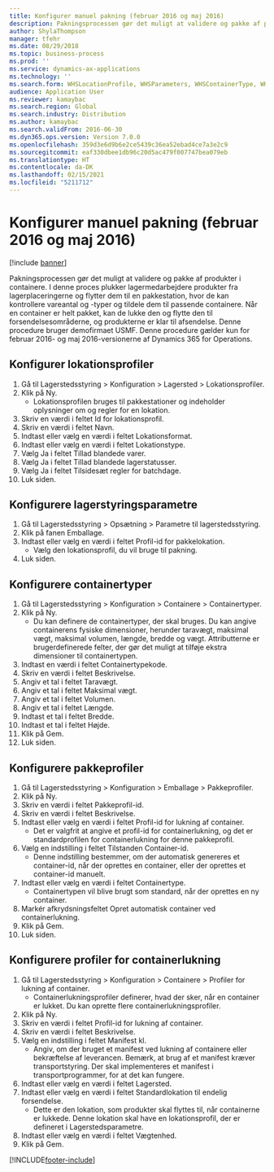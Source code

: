 ```yaml
---
title: Konfigurer manuel pakning (februar 2016 og maj 2016)
description: Pakningsprocessen gør det muligt at validere og pakke af produkter i containere.
author: ShylaThompson
manager: tfehr
ms.date: 08/29/2018
ms.topic: business-process
ms.prod: ''
ms.service: dynamics-ax-applications
ms.technology: ''
ms.search.form: WHSLocationProfile, WHSParameters, WHSContainerType, WHSPackProfile, WHSCloseContainerProfile, InventLocationIdLookup, UnitOfMeasureLookup
audience: Application User
ms.reviewer: kamaybac
ms.search.region: Global
ms.search.industry: Distribution
ms.author: kamaybac
ms.search.validFrom: 2016-06-30
ms.dyn365.ops.version: Version 7.0.0
ms.openlocfilehash: 359d3e6d9b6e2ce5439c36ea52ebad4ce7a3e2c9
ms.sourcegitcommit: eaf330dbee1db96c20d5ac479f007747bea079eb
ms.translationtype: HT
ms.contentlocale: da-DK
ms.lasthandoff: 02/15/2021
ms.locfileid: "5211712"
---
```

# <a name="set-up-manual-packing-february-2016--may-2016"></a>Konfigurer manuel pakning (februar 2016 og maj 2016)

[!include [banner](../../includes/banner.md)]

Pakningsprocessen gør det muligt at validere og pakke af produkter i containere. I denne proces plukker lagermedarbejdere produkter fra lagerplaceringerne og flytter dem til en pakkestation, hvor de kan kontrollere vareantal og -typer og tildele dem til passende containere. Når en container er helt pakket, kan de lukke den og flytte den til forsendelsesområderne, og produkterne er klar til afsendelse. Denne procedure bruger demofirmaet USMF. Denne procedure gælder kun for februar 2016- og maj 2016-versionerne af Dynamics 365 for Operations.


## <a name="set-up-location-profiles"></a>Konfigurer lokationsprofiler
1. Gå til Lagerstedsstyring > Konfiguration > Lagersted > Lokationsprofiler.
2. Klik på Ny.
    * Lokationsprofilen bruges til pakkestationer og indeholder oplysninger om og regler for en lokation.  
3. Skriv en værdi i feltet Id for lokationsprofil.
4. Skriv en værdi i feltet Navn.
5. Indtast eller vælg en værdi i feltet Lokationsformat.
6. Indtast eller vælg en værdi i feltet Lokationstype.
7. Vælg Ja i feltet Tillad blandede varer.
8. Vælg Ja i feltet Tillad blandede lagerstatusser.
9. Vælg Ja i feltet Tilsidesæt regler for batchdage.
10. Luk siden.

## <a name="set-up-warehouse-management-parameters"></a>Konfigurere lagerstyringsparametre 
1. Gå til Lagerstedsstyring > Opsætning > Parametre til lagerstedsstyring.
2. Klik på fanen Emballage.
3. Indtast eller vælg en værdi i feltet Profil-id for pakkelokation.
    * Vælg den lokationsprofil, du vil bruge til pakning.  
4. Luk siden.

## <a name="set-up-container-types"></a>Konfigurere containertyper
1. Gå til Lagerstedsstyring > Konfiguration > Containere > Containertyper.
2. Klik på Ny.
    * Du kan definere de containertyper, der skal bruges. Du kan angive containerens fysiske dimensioner, herunder taravægt, maksimal vægt, maksimal volumen, længde, bredde og vægt.  Attributterne er brugerdefinerede felter, der gør det muligt at tilføje ekstra dimensioner til containertypen.     
3. Indtast en værdi i feltet Containertypekode.
4. Skriv en værdi i feltet Beskrivelse.
5. Angiv et tal i feltet Taravægt.
6. Angiv et tal i feltet Maksimal vægt.
7. Angiv et tal i feltet Volumen.
8. Angiv et tal i feltet Længde.
9. Indtast et tal i feltet Bredde.
10. Indtast et tal i feltet Højde.
11. Klik på Gem.
12. Luk siden.

## <a name="set-up-packing-profiles"></a>Konfigurere pakkeprofiler
1. Gå til Lagerstedsstyring > Konfiguration > Emballage > Pakkeprofiler.
2. Klik på Ny.
3. Skriv en værdi i feltet Pakkeprofil-id.
4. Skriv en værdi i feltet Beskrivelse.
5. Indtast eller vælg en værdi i feltet Profil-id for lukning af container.
    * Det er valgfrit at angive et profil-id for containerlukning, og det er standardprofilen for containerlukning for denne pakkeprofil.  
6. Vælg en indstilling i feltet Tilstanden Container-id.
    * Denne indstilling bestemmer, om der automatisk genereres et container-id, når der oprettes en container, eller der oprettes et container-id manuelt.  
7. Indtast eller vælg en værdi i feltet Containertype.
    * Containertypen vil blive brugt som standard, når der oprettes en ny container.  
8. Markér afkrydsningsfeltet Opret automatisk container ved containerlukning.
9. Klik på Gem.
10. Luk siden.

## <a name="set-up-container-closing-profiles"></a>Konfigurere profiler for containerlukning
1. Gå til Lagerstedsstyring > Konfiguration > Containere > Profiler for lukning af container.
    * Containerlukningsprofiler definerer, hvad der sker, når en container er lukket. Du kan oprette flere containerlukningsprofiler.       
2. Klik på Ny.
3. Skriv en værdi i feltet Profil-id for lukning af container.
4. Skriv en værdi i feltet Beskrivelse.
5. Vælg en indstilling i feltet Manifest kl.
    * Angiv, om der bruget et manifest ved lukning af containere eller bekræftelse af leverancen. Bemærk, at brug af et manifest kræver transportstyring. Der skal implementeres et manifest i transportprogrammer, for at det kan fungere.  
6. Indtast eller vælg en værdi i feltet Lagersted.
7. Indtast eller vælg en værdi i feltet Standardlokation til endelig forsendelse.
    * Dette er den lokation, som produkter skal flyttes til, når containerne er lukkede. Denne lokation skal have en lokationsprofil, der er defineret i Lagerstedsparametre.  
8. Indtast eller vælg en værdi i feltet Vægtenhed.
9. Klik på Gem.



[!INCLUDE[footer-include](../../../includes/footer-banner.md)]